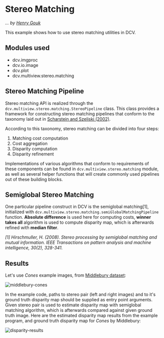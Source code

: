 # Stereo Matching
*... by [Henry Gouk](https://github.com/henrygouk)*

This example shows how to use stereo matching utilities in DCV.

## Modules used
* dcv.imgproc
* dcv.io.image
* dcv.plot
* dcv.multiview.stereo.matching

## Stereo Matching Pipeline

Stereo matching API is realized through the `dcv.multiview.stereo.matching.StereoPipeline` class. This class provides a 
framework for constructing stereo matching pipelines that conform to the taxonomy laid out in [Scharstein and Szeliski (2002)](http://vision.middlebury.edu/stereo/taxonomy-IJCV.pdf).

According to this taxonomy, stereo matching can be divided into four steps:

1. Matching cost computation
2. Cost aggregation
3. Disparity computation
4. Disparity refinement

Implementations of various algorithms that conform to requirements of these components
can be found in `dcv.multiview.stereo.matching` module, as well as several helper functions that will create
commonly used pipelines out of these building blocks.

## Semiglobal Stereo Matching

One particular pipeline construct in DCV is the semiglobal matching[1], initialized with `dcv.multiview.stereo.matching.semiGlobalMatchingPipeline` 
function. **Absolute difference** is used here for computing costs, **winner takes all** algorithm is used to compute disparity map, which is afterwards refined
with **median filter**.

*[1] Hirschmuller, H. (2008). Stereo processing by semiglobal matching and mutual information. IEEE Transactions on pattern analysis and machine intelligence, 30(2), 328-341.*

## Results

Let's use *Cones* example images, from [Middlebury dataset](http://vision.middlebury.edu/stereo/data/):

![middlebury-cones](https://github.com/libmir/dcv/blob/master/examples/data/stereo/example_anim.gif)

In the example code, paths to stereo pair (left and right images) and to it's ground truth disparity map should be supplied as entry point arguments.
Given stereo pair is used to estimate disparity map with semiglobal matching algorithm, which is afterwards compared against given ground truth image. 
Here are the estimated disparity map results from the example program, and ground truth disparity map for *Cones* by Middlebury:

![disparity-results](https://github.com/libmir/dcv/blob/master/examples/data/stereo/result_anim.gif)


